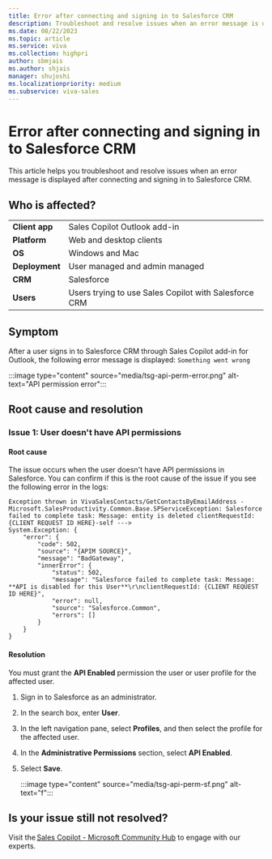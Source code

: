 ```yaml
---
title: Error after connecting and signing in to Salesforce CRM
description: Troubleshoot and resolve issues when an error message is displayed after connecting and signing in to Salesforce CRM.
ms.date: 08/22/2023
ms.topic: article
ms.service: viva
ms.collection: highpri
author: sbmjais
ms.author: shjais
manager: shujoshi
ms.localizationpriority: medium
ms.subservice: viva-sales
---
```


# Error after connecting and signing in to Salesforce CRM

This article helps you troubleshoot and resolve issues when an error message is displayed after connecting and signing in to Salesforce CRM.

## Who is affected?

|  |  |
|---------|---------|
|**Client app**     |  Sales Copilot Outlook add-in        |
|**Platform**     | Web and desktop clients         |
|**OS**     | Windows and Mac         |
|**Deployment**     | User managed and admin managed       |
|**CRM**     | Salesforce      |
|**Users**     | Users trying to use Sales Copilot with Salesforce CRM |

## Symptom

After a user signs in to Salesforce CRM through Sales Copilot add-in for Outlook, the following error message is displayed: `Something went wrong`

:::image type="content" source="media/tsg-api-perm-error.png" alt-text="API permission error":::

## Root cause and resolution

### Issue 1: User doesn't have API permissions 

#### Root cause

The issue occurs when the user doesn't have API permissions in Salesforce. You can confirm if this is the root cause of the issue if you see the following error in the logs:

```
Exception thrown in VivaSalesContacts/GetContactsByEmailAddress - 
Microsoft.SalesProductivity.Common.Base.SPServiceException: Salesforce failed to complete task: Message: entity is deleted clientRequestId: {CLIENT REQUEST ID HERE}-self ---> 
System.Exception: { 
    "error": { 
        "code": 502, 
        "source": "{APIM SOURCE}", 
        "message": "BadGateway", 
        "innerError": { 
            "status": 502, 
            "message": "Salesforce failed to complete task: Message: **API is disabled for this User**\r\nclientRequestId: {CLIENT REQUEST ID HERE}", 
            "error": null, 
            "source": "Salesforce.Common", 
            "errors": [] 
        } 
    } 
} 
```

#### Resolution

You must grant the **API Enabled** permission the user or user profile for the affected user.

1. Sign in to Salesforce as an administrator.

1. In the search box, enter **User**.

1. In the left navigation pane, select **Profiles**, and then select the profile for the affected user.

1. In the **Administrative Permissions** section, select **API Enabled**. 

1. Select **Save**.

    :::image type="content" source="media/tsg-api-perm-sf.png" alt-text="f":::

## Is your issue still not resolved?

Visit the [Sales Copilot - Microsoft Community Hub](https://techcommunity.microsoft.com/t5/viva-sales/bd-p/VivaSales) to engage with our experts.
